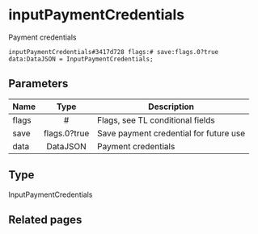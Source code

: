 # inputPaymentCredentials
Payment credentials

```
inputPaymentCredentials#3417d728 flags:# save:flags.0?true data:DataJSON = InputPaymentCredentials;
```

## Parameters
| Name | Type | Description |
| ---- | :----: | ----------- |
| flags | # | Flags, see TL conditional fields |
| save | flags.0?true | Save payment credential for future use |
| data | DataJSON | Payment credentials |


## Type
InputPaymentCredentials

## Related pages
